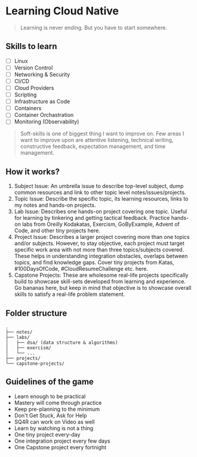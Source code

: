 # Learning Cloud Native

> Learning is never ending. But you have to start somewhere.

## Skills to learn

- [ ] Linux
- [ ] Version Control
- [ ] Networking & Security
- [ ] CI/CD
- [ ] Cloud Providers
- [ ] Scripting
- [ ] Infrastructure as Code
- [ ] Containers
- [ ] Container Orchastration
- [ ] Monitoring (Observability)

> Soft-skills is one of biggest thing I want to improve on. Few areas I want to
> improve upon are attentive listening, technical writing,
> constructive feedback, expectation management, and time management.

## How it works?

1. Subject Issue: An umbrella issue to describe top-level subject, dump common
   resources and link to other topic level notes/issues/projects.
2. Topic Issue: Describe the specific topic, its learning resources, links to my notes and
   hands-on projects.
3. Lab Issue: Describes one hands-on project covering one topic. Useful for
   learning by tinkering and getting tactical feedback. Practice hands-on labs
   from Oreilly Kodakatas, Exercism, GoByExample, Advent of Code, and other tiny
   projects here.
4. Project Issue: Describes a larger project covering more than one topics
   and/or subjects. However, to stay objective, each project must target specific work area with
   not more than three topics/subjects covered. These helps in understanding integration obstacles, overlaps
   between topics, and find knowledge gaps. Cover tiny projects from Katas,
   #100DaysOfCode, #CloudResumeChallenge etc. here.
5. Capstone Projects: These are wholesome real-life projects specifically build
   to showcase skill-sets developed from learning and experience. Go bananas
   here, but keep in mind that objective is to showcase overall skills to
   satisfy a real-life problem statement.

## Folder structure

```
.
├── notes/
├── labs/
│   ├── dsa/ (data structure & algorithms)
│   ├── exercism/
│   └── ...
├── projects/
└── capstone-projects/
```

## Guidelines of the game

- Learn enough to be practical
- Mastery will come through practice
- Keep pre-planning to the minimum
- Don't Get Stuck, Ask for Help
- SQ4R can work on Video as well
- Learn by watching is not a thing
- One tiny project every-day
- One integration project every few days
- One Capstone project every fortnight
